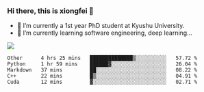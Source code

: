 ### Hi there, this is xiongfei 👋


- 🔭 I’m currently a 1st year PhD student at Kyushu University.
- 🌱 I’m currently learning software engineering, deep learning...

<!--
**Toma62299781/Toma62299781** is a ✨ _special_ ✨ repository because its `README.md` (this file) appears on your GitHub profile.
Here are some ideas to get you started:
-->

![](https://github-readme-stats.vercel.app/api?username=Toma62299781)

<!--START_SECTION:waka-->
```text
Other      4 hrs 25 mins   ██████████████▒░░░░░░░░░░   57.72 % 
Python     1 hr 59 mins    ██████▓░░░░░░░░░░░░░░░░░░   26.04 % 
Markdown   37 mins         ██░░░░░░░░░░░░░░░░░░░░░░░   08.22 % 
C++        22 mins         █▒░░░░░░░░░░░░░░░░░░░░░░░   04.91 % 
Cuda       12 mins         ▓░░░░░░░░░░░░░░░░░░░░░░░░   02.71 % 
```
<!--END_SECTION:waka-->

